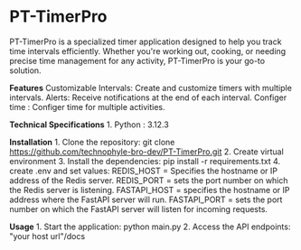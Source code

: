 # PT-TimerPro

PT-TimerPro is a specialized timer application designed to help you track time 
intervals efficiently. Whether you're working out, cooking, or needing precise 
time management for any activity, PT-TimerPro is your go-to solution.


**Features**
    Customizable Intervals: Create and customize timers with multiple intervals.
    Alerts: Receive notifications at the end of each interval.
    Configer time : Configer time for multiple activities.


**Technical Specifications**
    1. Python : 3.12.3


**Installation**
    1. Clone the repository:
        git clone https://github.com/technophyle-bro-dev/PT-TimerPro.git
    2. Create virtual environment
    3. Install the dependencies:
        pip install -r requirements.txt
    4. create .env and set values:
        REDIS_HOST =  Specifies the hostname or IP address of the Redis server.
        REDIS_PORT = sets the port number on which the Redis server is listening.
        FASTAPI_HOST = specifies the hostname or IP address where the FastAPI server will run.
        FASTAPI_PORT = sets the port number on which the FastAPI server will listen for incoming requests.
    

**Usage**
    1. Start the application:
        python main.py
    2. Access the API endpoints:
        "your host url"/docs

